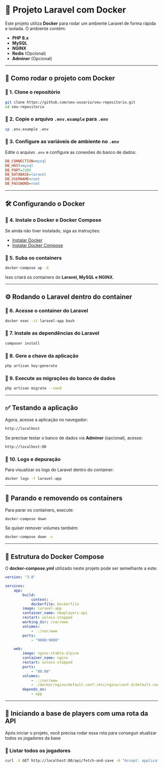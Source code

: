 # 📌 Projeto Laravel com Docker

Este projeto utiliza **Docker** para rodar um ambiente Laravel de forma rápida e isolada. O ambiente contém:

-   **PHP 8.x**
-   **MySQL**
-   **NGINX**
-   **Redis** (Opcional)
-   **Adminer** (Opcional)

---

## 🚀 Como rodar o projeto com Docker

### 🔹 1. Clone o repositório

```sh
git clone https://github.com/seu-usuario/seu-repositorio.git
cd seu-repositorio
```

### 🔹 2. Copie o arquivo `.env.example` para `.env`

```sh
cp .env.example .env
```

### 🔹 3. Configure as variáveis de ambiente no `.env`

Edite o arquivo `.env` e configure as conexões do banco de dados:

```ini
DB_CONNECTION=mysql
DB_HOST=mysql
DB_PORT=3306
DB_DATABASE=laravel
DB_USERNAME=root
DB_PASSWORD=root
```

---

## 🛠️ Configurando o Docker

### 🔹 4. Instale o **Docker** e **Docker Compose**

Se ainda não tiver instalado, siga as instruções:

-   [Instalar Docker](https://docs.docker.com/get-docker/)
-   [Instalar Docker Compose](https://docs.docker.com/compose/install/)

### 🔹 5. Suba os containers

```sh
docker-compose up -d
```

Isso criará os containers do **Laravel, MySQL e NGINX**.

---

## ⚙️ Rodando o Laravel dentro do container

### 🔹 6. Acesse o container do Laravel

```sh
docker exec -it laravel-app bash
```

### 🔹 7. Instale as dependências do Laravel

```sh
composer install
```

### 🔹 8. Gere a chave da aplicação

```sh
php artisan key:generate
```

### 🔹 9. Execute as migrações do banco de dados

```sh
php artisan migrate --seed
```

---

## ✅ Testando a aplicação

Agora, acesse a aplicação no navegador:

```sh
http://localhost
```

Se precisar testar o banco de dados via **Adminer** (opcional), acesse:

```sh
http://localhost:80
```

### 🔹 10. Logs e depuração

Para visualizar os logs do Laravel dentro do container:

```sh
docker logs -f laravel-app
```

---

## 🛑 Parando e removendo os containers

Para parar os containers, execute:

```sh
docker-compose down
```

Se quiser remover volumes também:

```sh
docker-compose down -v
```

---

## 🎯 Estrutura do Docker Compose

O **docker-compose.yml** utilizado neste projeto pode ser semelhante a este:

```yaml
version: "3.8"

services:
    app:
        build:
            context: .
            dockerfile: Dockerfile
        image: laravel-app
        container_name: nbaplayers-api
        restart: unless-stopped
        working_dir: /var/www
        volumes:
            - .:/var/www
        ports:
            - "9000:9000"

    web:
        image: nginx:stable-alpine
        container_name: nginx
        restart: unless-stopped
        ports:
            - "80:80"
        volumes:
            - .:/var/www
            - ./docker/nginx/default.conf:/etc/nginx/conf.d/default.conf
        depends_on:
            - app
```

---

## 🔄 Iniciando a base de players com uma rota da API

Após iniciar o projeto, você precisa rodar essa rota para conseguir atualizar todos os jogadores da base

### 🔹 Listar todos os jogadores

```sh
curl -X GET http://localhost:80/api/fetch-and-save -H "Accept: application/json"
```
